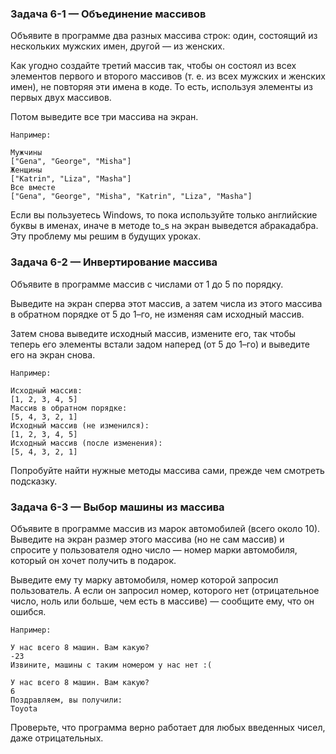 ### Задача 6-1 — Объединение массивов

Объявите в программе два разных массива строк: один, состоящий из нескольких мужских имен, другой — из женских.

Как угодно создайте третий массив так, чтобы он состоял из всех элементов первого и второго массивов (т. е. из всех мужских и женских имен), не повторяя эти имена в коде. То есть, используя элементы из первых двух массивов.

Потом выведите все три массива на экран.

```
Например:

Мужчины
["Gena", "George", "Misha"]
Женщины
["Katrin", "Liza", "Masha"]
Все вместе
["Gena", "George", "Misha", "Katrin", "Liza", "Masha"]
```

Если вы пользуетесь Windows, то пока используйте только английские буквы в именах, иначе в методе to_s на экран выведется абракадабра. Эту проблему мы решим в будущих уроках.


### Задача 6-2 — Инвертирование массива

Объявите в программе массив с числами от 1 до 5 по порядку.

Выведите на экран сперва этот массив, а затем числа из этого массива в обратном порядке от 5 до 1–го, не изменяя сам исходный массив.

Затем снова выведите исходный массив, измените его, так чтобы теперь его элементы встали задом наперед (от 5 до 1–го) и выведите его на экран снова.

```
Например:

Исходный массив:
[1, 2, 3, 4, 5]
Массив в обратном порядке:
[5, 4, 3, 2, 1]
Исходный массив (не изменился):
[1, 2, 3, 4, 5]
Исходный массив (после изменения):
[5, 4, 3, 2, 1]
```

Попробуйте найти нужные методы массива сами, прежде чем смотреть подсказку.


### Задача 6-3 — Выбор машины из массива

Объявите в программе массив из марок автомобилей (всего около 10). Выведите на экран размер этого массива (но не сам массив) и спросите у пользователя одно число — номер марки автомобиля, который он хочет получить в подарок.

Выведите ему ту марку автомобиля, номер которой запросил пользователь. А если он запросил номер, которого нет (отрицательное число, ноль или больше, чем есть в массиве) — сообщите ему, что он ошибся.

```
Например:

У нас всего 8 машин. Вам какую?
-23
Извините, машины с таким номером у нас нет :(

У нас всего 8 машин. Вам какую?
6
Поздравляем, вы получили:
Toyota
```

Проверьте, что программа верно работает для любых введенных чисел, даже отрицательных.
